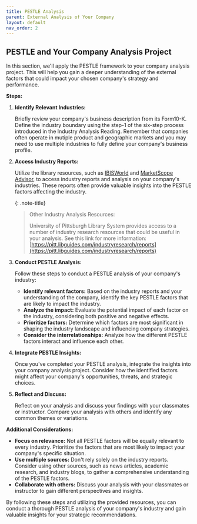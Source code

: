 ```yaml
---
title: PESTLE Analysis
parent: External Analysis of Your Company
layout: default
nav_order: 2
---
```

## PESTLE and Your Company Analysis Project

In this section, we'll apply the PESTLE framework to your company analysis project. This will help you gain a deeper understanding of the external factors that could impact your chosen company's strategy and performance.

**Steps:**

1.  **Identify Relevant Industries:**

    Briefly review your company's business description from its Form10-K. Define the industry boundary using the step-1 of the six-step process introduced in the Industry Analysis Reading. Remember that companies often operate in mutiple product and geographic markets and you may need to use multiple industries to fully define your company's business profile.

2.  **Access Industry Reports:**

    Utilize the library resources, such as [IBISWorld](http://pitt.idm.oclc.org/login?url=https://my-ibisworld-com.pitt.idm.oclc.org/) and [MarketScope Advisor](http://pitt.idm.oclc.org/login?url=https://advisor.marketscope.com), to access industry reports and analysis on your company's industries. These reports often provide valuable insights into the PESTLE factors affecting the industry. 
    
    {: .note-title}
    >Other Industry Analysis Resources:
    >
    >University of Pittsburgh Library System provides access to a number of industry research resources that could be useful in your analysis. See this link for more information: [https://pitt.libguides.com/industryresearch/reports](https://pitt.libguides.com/industryresearch/reports)


3.  **Conduct PESTLE Analysis:**

    Follow these steps to conduct a PESTLE analysis of your company's industry:

    *   **Identify relevant factors:** Based on the industry reports and your understanding of the company, identify the key PESTLE factors that are likely to impact the industry.
    *   **Analyze the impact:** Evaluate the potential impact of each factor on the industry, considering both positive and negative effects.
    *   **Prioritize factors:** Determine which factors are most significant in shaping the industry landscape and influencing company strategies.
    *   **Consider the interrelationships:** Analyze how the different PESTLE factors interact and influence each other.

4.  **Integrate PESTLE Insights:**

    Once you've completed your PESTLE analysis, integrate the insights into your company analysis project. Consider how the identified factors might affect your company's opportunities, threats, and strategic choices.

5.  **Reflect and Discuss:**

    Reflect on your analysis and discuss your findings with your classmates or instructor. Compare your analysis with others and identify any common themes or variations.

**Additional Considerations:**

*   **Focus on relevance:** Not all PESTLE factors will be equally relevant to every industry. Prioritize the factors that are most likely to impact your company's specific situation.
*   **Use multiple sources:** Don't rely solely on the industry reports. Consider using other sources, such as news articles, academic research, and industry blogs, to gather a comprehensive understanding of the PESTLE factors.
*   **Collaborate with others:** Discuss your analysis with your classmates or instructor to gain different perspectives and insights.

By following these steps and utilizing the provided resources, you can conduct a thorough PESTLE analysis of your company's industry and gain valuable insights for your strategic recommendations.